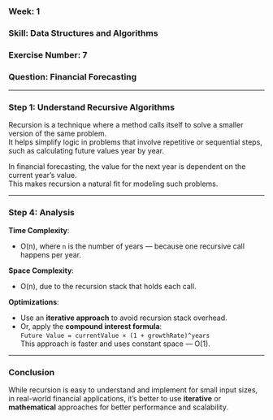 ### Week: 1  
### Skill: Data Structures and Algorithms  
### Exercise Number: 7  
### Question: Financial Forecasting

---

### Step 1: Understand Recursive Algorithms

Recursion is a technique where a method calls itself to solve a smaller version of the same problem.  
It helps simplify logic in problems that involve repetitive or sequential steps, such as calculating future values year by year.  

In financial forecasting, the value for the next year is dependent on the current year’s value.  
This makes recursion a natural fit for modeling such problems.

---

### Step 4: Analysis

**Time Complexity**:  
- O(n), where `n` is the number of years — because one recursive call happens per year.

**Space Complexity**:  
- O(n), due to the recursion stack that holds each call.

**Optimizations**:
- Use an **iterative approach** to avoid recursion stack overhead.
- Or, apply the **compound interest formula**:  
  `Future Value = currentValue × (1 + growthRate)^years`  
  This approach is faster and uses constant space — O(1).

---

### Conclusion

While recursion is easy to understand and implement for small input sizes,  
in real-world financial applications, it’s better to use **iterative** or **mathematical** approaches for better performance and scalability.
